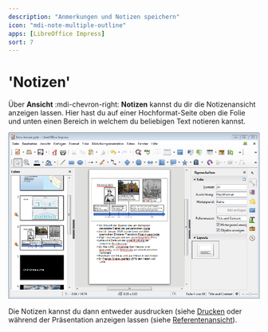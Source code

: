 ```yaml
---
description: "Anmerkungen und Notizen speichern"
icon: "mdi-note-multiple-outline"
apps: [LibreOffice Impress]
sort: 7
---
```


# 'Notizen'



Über __Ansicht__ :mdi-chevron-right: __Notizen__ kannst du dir die Notizenansicht anzeigen lassen. Hier hast du auf einer Hochformat-Seite oben die Folie und unten einen Bereich in welchem du beliebigen Text notieren kannst.

![Notizenansicht](./images/notizen.lo.png)

Die Notizen kannst du dann entweder ausdrucken (siehe [Drucken](/praesentation/impress/drucken) oder während der Präsentation anzeigen lassen (siehe  [Referentenansicht](/praesentation/impress/referentenansicht)).

